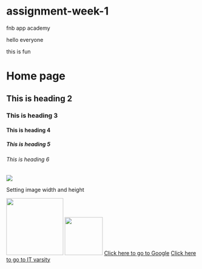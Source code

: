 # assignment-week-1
fnb app academy
<!DOCTYPE html>
<html>
<head>
</head>
<body>
<p>hello everyone</p>
<p>this is fun</p>
<h1>Home page</h1>
<h2>This is heading 2</h2>
<h3>This is heading 3</h3>
<h4>This is heading 4</h4>
<h5>This is heading 5</h5>
<h6>This is heading 6</h6>
<img src="images/boat.jpg" />
<p>Setting image width and height</p>
<img src="images/boat.jpg" width="150"/>
<img src="images/boat.jpg" height="100"/>
<a href="http://www.google.com">Click here to go to Google</a>
<a href="http://www.itvarsity.org">Click here to go to IT varsity</a>
</body>
</html>